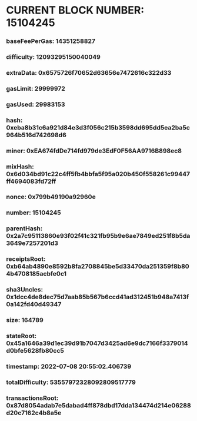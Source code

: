 # CURRENT BLOCK NUMBER: 15104245

### baseFeePerGas: 14351258827
### difficulty: 12093295150040049
### extraData: 0x6575726f70652d63656e7472616c322d33
### gasLimit: 29999972
### gasUsed: 29983153
### hash: 0xeba8b31c6a921d84e3d3f056c215b3598dd695dd5ea2ba5c964b516d742698d6
### miner: 0xEA674fdDe714fd979de3EdF0F56AA9716B898ec8
### mixHash: 0x6d034bd91c22c4ff5fb4bbfa5f95a020b450f558261c99447ff4694083fd72ff
### nonce: 0x799b49190a92960e
### number: 15104245
### parentHash: 0x2a7c95113860e93f02f41c321fb95b9e6ae7849ed251f8b5da3649e7257201d3
### receiptsRoot: 0xb64ab4890e8592b8fa2708845be5d33470da251359f8b804b4708185acbfe0c1
### sha3Uncles: 0x1dcc4de8dec75d7aab85b567b6ccd41ad312451b948a7413f0a142fd40d49347
### size: 164789
### stateRoot: 0x45a1646a39d1ec39d91b7047d3425ad6e9dc7166f3379014d0bfe5628fb80cc5
### timestamp: 2022-07-08 20:55:02.406739
### totalDifficulty: 53557972328092809517779
### transactionsRoot: 0x87d8054adab7e5dabad4ff878dbd17dda134474d214e06288d20c7162c4b8a5e
